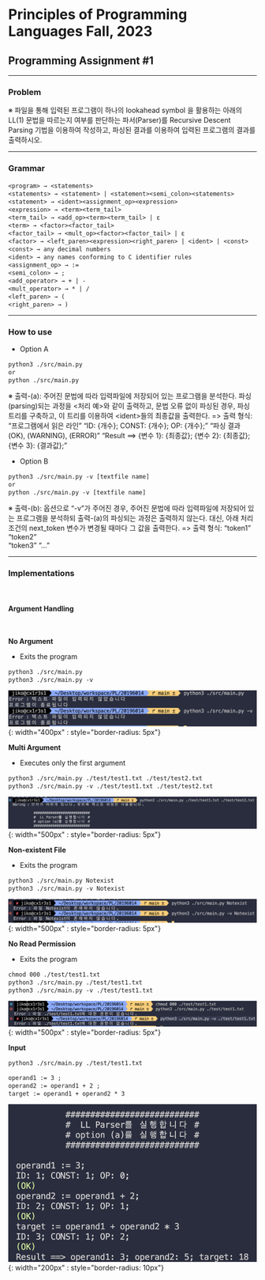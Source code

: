 # Principles of Programming Languages Fall, 2023
## Programming Assignment #1

<hr>

### Problem
※ 파일을 통해 입력된 프로그램이 하나의 lookahead symbol 을 활용하는 아래의 LL(1) 
문법을 따르는지 여부를 판단하는 파서(Parser)를 Recursive Descent Parsing 기법을 
이용하여 작성하고, 파싱된 결과를 이용하여 입력된 프로그램의 결과를 출력하시오. 
<hr>

### Grammar

```
<program> → <statements>
<statements> → <statement> | <statement><semi_colon><statements>
<statement> → <ident><assignment_op><expression>
<expression> → <term><term_tail>
<term_tail> → <add_op><term><term_tail> | ε
<term> → <factor><factor_tail>
<factor_tail> → <mult_op><factor><factor_tail> | ε
<factor> → <left_paren><expression><right_paren> | <ident> | <const>
<const> → any decimal numbers
<ident> → any names conforming to C identifier rules
<assignment_op> → :=
<semi_colon> → ;
<add_operator> → + | -
<mult_operator> → * | /
<left_paren> → (
<right_paren> → )
```
<hr>

### How to use
* Option A
```
python3 ./src/main.py
or
python ./src/main.py
```
※ 출력-(a): 주어진 문법에 따라 입력파일에 저장되어 있는 프로그램을 분석한다. 
파싱(parsing)되는 과정을 <처리 예>와 같이 출력하고, 문법 오류 없이 파싱된 경우, 파싱 
트리를 구축하고, 이 트리를 이용하여 &lt;ident&gt;들의 최종값을 출력한다. 
=> 출력 형식: 
“프로그램에서 읽은 라인” 
“ID: {개수}; CONST: {개수}; OP: {개수};” 
“파싱 결과 (OK), (WARNING), (ERROR)” 
“Result ==> {변수 1}: {최종값}; {변수 2}: {최종값}; {변수 3}: {결과값};”  
* Option B
```
python3 ./src/main.py -v [textfile name]
or
python ./src/main.py -v [textfile name]
```
※ 출력-(b): 옵션으로 “-v”가 주어진 경우, 주어진 문법에 따라 입력파일에 저장되어 있는 
프로그램을 분석하되 출력-(a)의 파싱되는 과정은 출력하지 않는다. 대신, 아래 처리 조건의 
next_token 변수가 변경될 때마다 그 값을 출력한다. 
=> 출력 형식: 
“token1” 
“token2”  
“token3”
“...”
<hr>


### Implementations
<br>

#### Argument Handling
<br>

**No Argument**
- Exits the program
```
python3 ./src/main.py
python3 ./src/main.py -v
```
![Argument_img](./20196014/img/img_1.png){: width="400px" : style="border-radius: 5px"}


**Multi Argument**
- Executes only the first argument
```
python3 ./src/main.py ./test/test1.txt ./test/test2.txt
python3 ./src/main.py -v ./test/test1.txt ./test/test2.txt
```
![Argument_img](./20196014/img/img_2.png){: width="500px" : style="border-radius: 5px"}

**Non-existent File**
- Exits the program
```
python3 ./src/main.py Notexist
python3 ./src/main.py -v Notexist
```
![Argument_img](./20196014/img/img_3.png){: width="500px" : style="border-radius: 5px"}

**No Read Permission**
- Exits the program
```
chmod 000 ./test/test1.txt 
python3 ./src/main.py ./test/test1.txt
python3 ./src/main.py -v ./test/test1.txt
```
![Argument_img](./20196014/img/img_4.png){: width="500px" : style="border-radius: 5px"}



**Input**

```
python3 ./src/main.py ./test/test1.txt
```
```
operand1 := 3 ;
operand2 := operand1 + 2 ;
target := operand1 + operand2 * 3
```
![test_1](./20196014/img/img_5.png){: width="200px" : style="border-radius: 10px"}